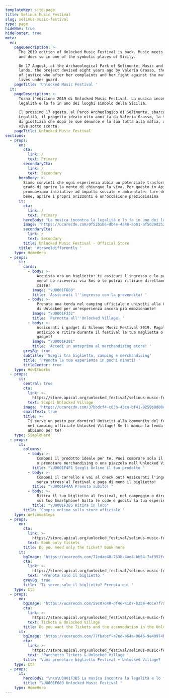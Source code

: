 ```yaml
---
templateKey: site-page
title: Selinus Music Festival
slug: selinus-music-festival
type: page
hideNav: true
hideFooter: true
meta:
  en:
    pageDescription: >-
      The 2019 edition of Unlocked Music Festival is back. Music meets legality
      and does so in one of the symbolic places of Sicily.

      On 17 August, at the Archaeological Park of Selinunte, Music and Legality
      lands, the project devised eight years ago by Valeria Grasso, the witness
      of justice who after her complaints and her fight against the mafia, today
      lives under guard.
    pageTitle: 'Unlocked Music Festival '
  it:
    pageDescription: >-
      Torna l'edizione 2019 di Unlocked Music Festival. La musica incontra la
      legalità e lo fa in uno dei luoghi simbolo della Sicilia.

      Il prossimo 17 agosto, al Parco Archeologico di Selinunte, sbarca Musica e
      Legalità, il progetto ideato otto anni fa da Valeria Grasso, la testimone
      di giustizia che dopo le sue denunce e la sua lotta alla mafia, ad oggi
      vive sotto scorta. 
    pageTitle: Unlocked Music Festival
sections:
  - props:
      en:
        cta:
          link: /
          text: Primary
        secondaryCta:
          link: /
          text: Secondary
      heroBody: >-
        Siamo convinti che ogni esperienza abbia un potenziale trasformativo in
        grado di aprire la mente di chiunque la viva. Per questo in Apical
        promuoviamo iniziative ad impatto sociale e ambientale: fare del bene fa
        bene, aprire i propri orizzonti è un'occasione preziosissima
      it:
        cta:
          link: /
          text: Primary
        heroBody: "La musica incontra la legalità e lo fa in uno dei luoghi simbolo della Sicilia.\r\nIl 17 agosto, al Parco Archeologico di Selinunte, sbarca Musica e Legalità: special guest CARL COX "
        image: 'https://ucarecdn.com/0f52b186-db4e-4a48-ab01-af5030d25221/'
        secondaryCta:
          link: /
          text: Secondary
        title: Unlocked Music Festival - Official Store
      title: '#traveldifferently '
    type: HomeHero
  - props:
      it:
        cards:
          - body: >-
              Acquista ora un biglietto: ti assicuri l'ingresso e lo paghi di
              meno! Lo riceverai via Sms o lo potrai ritirare direttamente alle
              casse! 
            image: "\U0001F680"
            title: 'Assicurati l''ingresso con la prevendita! '
          - body: >-
              Prenota una tenda nel camping ufficiale e unisciti alla Community
              di Unlocked per un'esperienza ancora più emozionante! 
            image: "\U0001F332"
            title: 'Pernotta all''Unlocked Village! '
          - body: >-
              Assicurati i gadget di Silenus Music Festival 2019. Pagali in
              anticipo e ritira durante il festival la tua maglietta o il tuo
              gadget! 
            image: "\U0001F381"
            title: 'Accedi in anteprima al merchandising store! '
        greyBg: true
        subtitle: 'Scegli tra biglietto, camping e merchandising'
        title: 'Prenota la tua esperienza in pochi minuti! '
        titleCenter: true
    type: HowItWorks
  - props:
      it:
        central: true
        cta:
          link: >-
            https://store.apical.org/unlocked_festival/selinus-music-festival.html
          text: Scopri Unlocked Village
        image: 'https://ucarecdn.com/37bbdcf4-c03b-43ca-bf41-9259b8d00c7b/'
        smallText: true
        title: >-
          Ti serve un posto per dormire? Unisciti alla community del festival
          nel camping ufficiale Unlocked Village! Se ti manca la tenda ne
          abbiamo per te! 
    type: SimpleHero
  - props:
      it:
        columns:
          - body: >-
              Componi il prodotto ideale per te. Puoi comprare solo il biglietto
              o prenotare merchandising o una piazzola nell'Unlocked Village
            title: "\U0001F4F1 Scegli Online il tuo prodotto "
          - body: >-
              Componi il carrello e vai al check out! Assicurati l'ingresso
              senza stress al Festival e paga di meno il biglietto! 
            title: "\U0001F4AA Prenota subito! "
          - body: >-
              Ritira il tuo biglietto al festival, nel campeggio o direttamente
              sul tuo Smartphone! Salta le code e goditi la tua esperienza! 
            title: "\U0001F3B5 Ritira in loco"
        title: 'Compra online sullo store ufficiale '
    type: WelcomeSteps
  - props:
      en:
        cta:
          link: >-
            https://store.apical.org/unlocked_festival/selinus-music-festival-ticket.html 
          text: Book only tickets
        title: Do you need only the ticket? Book here
      it:
        bgImage: 'https://ucarecdn.com/71edae48-763b-4ae4-bb54-7af952fcbbf8/'
        cta:
          link: >-
            https://store.apical.org/unlocked_festival/selinus-music-festival-ticket.html
          text: 'Prenota solo il biglietto '
        greyBg: true
        title: 'Ti serve solo il biglietto? Prenota qui '
    type: Cta
  - props:
      en:
        bgImage: 'https://ucarecdn.com/59c07d48-df46-41d7-b33e-40ce7f7a9a3b/'
        cta:
          link: >-
            https://store.apical.org/unlocked_festival/selinus-music-festival.html
          text: Tickets & Unlocked Village
        title: Do you want the Tickets and the accomodation in the Unlocked Village?
      it:
        bgImage: 'https://ucarecdn.com/77fbabcf-a7ed-464a-9046-9e40974b4a65/'
        cta:
          link: >-
            https://store.apical.org/unlocked_festival/selinus-music-festival.html
          text: 'Pacchetto Tickets & Unlocked Village '
        title: 'Vuoi prenotare biglietto Festival + Unlocked Village? '
    type: Cta
  - props:
      it:
        heroBody: "\n\n\U0001F3B5 La musica incontra la legalità e lo fa in uno dei luoghi simbolo della Sicilia.\r\nIl prossimo 17 agosto, al Parco Archeologico di Selinunte, sbarca Musica e Legalità, il progetto ideato otto anni fa da Valeria Grasso, la testimone di giustizia che dopo le sue denunce e la sua lotta alla mafia, ad oggi vive sotto scorta. \n\n\U0001F4AA Dopo l’edizione palermitana che ha visto 15.000 giovani affollare il Velodromo dedicato al giudice Paolo Borsellino, il nuovo appuntamento sarà ospitato all’interno del parco archeologico più grande d’Europa, nel Comune di Castelvetrano.\r\n\rUna scelta non casuale perché quel lembo di terra è storicamente considerato roccaforte del boss latitante Matteo Messina Denaro. Così proprio dal palco di #SELINUSMUSICFESTIVAL, che vede la palermitana Unlocked alla direzione artistica, la tematica vede ancora una volta i giovani al centro di tutto. Giovani che lottano contro le dipendenze, ragazzi contro ogni tipo di mafia, in attesa di lanciare la proposta per la riqualificazione sociale dei beni confiscati promossa dal Ministero della Salute. In collaborazione con ReCord Eventi e con il supporto di ADP Management.\r\n\r\n\U0001F39B Sul palco si alterneranno band italiane, performance di artisti siciliani e internazionali e la star CARL COX, il primo dj al mondo ad aver suonato nella cornice del celebre sito neolitico di Stonehenge (UK). L’artista numero uno della musica elettronica è stato anche il protagonista di un party che ha fatto il giro dei cinque continenti, compreso lo Château de Chambord, il castello più grande della Loira e patrimonio dell’Unesco.\r\n\r\n\U0001F919 Un’occasione per riscoprire il sito di origini greche più ampio e imponente d’Europa. L’idea di portare Musica & Legalità nel luogo simbolo della Grecia “siciliana” nasce con l’ex direttore del parco archeologico di Selinunte Enrico Caruso - oggi direttore del parco archeologico di Lilibeo - e prosegue grazie all’impegno del neo-nominato Bernardo Agrò. Vi aspetta un evento che farà felici i siciliani e i tantissimi turisti che affolleranno l'Isola, ma soprattutto sarà un'occasione per riscoprire il parco archeologico di Selinunte, il sito di origini greche più ampio e imponente d'Europa. Un luogo unico, dove il tempo è sospeso, immerso in un’altra dimensione: la Grecia “siciliana\" trova qui uno dei più alti e grandiosi esempi di integrazione tra urbanistica, architettura e paesaggio dell’intero Mediterraneo. Un presente giunto da lontano, dove ogni elemento che compone questo intricato sistema di strade, case, templi, mura, porto e mare, lascerà il ricordo di un’infinita emozione.\r\n\r\n\U0001F4E2 ARTIST \n\r\n• Carl Cox\r\n• Nic Fanciulli\r\n• Junge Junge\r\n• Fabrizio De Santis\r\n\r\nand many more...\r\n\r\n\U0001F354 FOOD, DRINK & RELAX ZONE \U0001F379\r\nPowered by:\r\nTBD\r\nUna vasta area food, drink & relax zone, insieme a marchi prestigiosi che renderanno la vostra giornata indimenticabile. Una vera e propria cittadella del divertimento dove, attraverso il nuovo e fantastico sistema di Change/Token, potrete godervi sole e musica nel pomeriggio, cenare aspettando i vostri artisti preferiti e godere delle rinfrescanti bevande durante tutta la durata del concerto.\r\n\r\n♫ SHOW\r\nSUPER SOUND SYSTEM, SPECTACULAR VIDEO, LIGHTS, EFFECTS SHOW"
        title: "\U0001F680 Unlocked Music Festival "
    type: HomeHero
---
```


